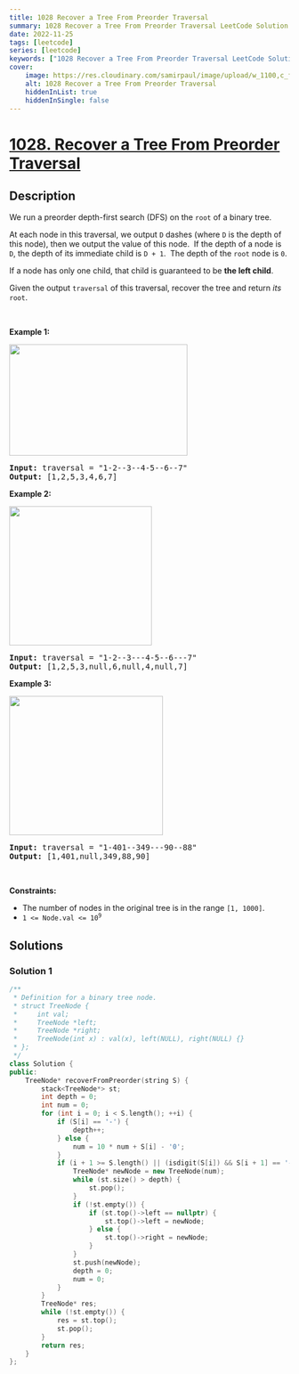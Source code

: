 ```yaml
---
title: 1028 Recover a Tree From Preorder Traversal
summary: 1028 Recover a Tree From Preorder Traversal LeetCode Solution Explained
date: 2022-11-25
tags: [leetcode]
series: [leetcode]
keywords: ["1028 Recover a Tree From Preorder Traversal LeetCode Solution Explained in all languages", "1028 Recover a Tree From Preorder Traversal", "LeetCode", "leetcode solution in Python3 C++ Java Go PHP Ruby Swift TypeScript Rust C# JavaScript C", "GeeksforGeeks", "InterviewBit", "Coding Ninjas", "HackerRank", "HackerEarth", "CodeChef", "TopCoder", "AlgoExpert", "freeCodeCamp", "Codeforces", "GitHub", "AtCoder", "Samir Paul"]
cover:
    image: https://res.cloudinary.com/samirpaul/image/upload/w_1100,c_fit,co_rgb:FFFFFF,l_text:Arial_75_bold:1028 Recover a Tree From Preorder Traversal - Solution Explained/problem-solving.webp
    alt: 1028 Recover a Tree From Preorder Traversal
    hiddenInList: true
    hiddenInSingle: false
---
```



# [1028. Recover a Tree From Preorder Traversal](https://leetcode.com/problems/recover-a-tree-from-preorder-traversal)


## Description

<p>We run a&nbsp;preorder&nbsp;depth-first search (DFS) on the <code>root</code> of a binary tree.</p>

<p>At each node in this traversal, we output <code>D</code> dashes (where <code>D</code> is the depth of this node), then we output the value of this node.&nbsp; If the depth of a node is <code>D</code>, the depth of its immediate child is <code>D + 1</code>.&nbsp; The depth of the <code>root</code> node is <code>0</code>.</p>

<p>If a node has only one child, that child is guaranteed to be <strong>the left child</strong>.</p>

<p>Given the output <code>traversal</code> of this traversal, recover the tree and return <em>its</em> <code>root</code>.</p>

<p>&nbsp;</p>
<p><strong class="example">Example 1:</strong></p>
<img alt="" src="https://spcdn.pages.dev/leetcode/problems/1028.Recover%20a%20Tree%20From%20Preorder%20Traversal/images/recover-a-tree-from-preorder-traversal.png" style="width: 320px; height: 200px;" />
<pre>
<strong>Input:</strong> traversal = &quot;1-2--3--4-5--6--7&quot;
<strong>Output:</strong> [1,2,5,3,4,6,7]
</pre>

<p><strong class="example">Example 2:</strong></p>
<img alt="" src="https://spcdn.pages.dev/leetcode/problems/1028.Recover%20a%20Tree%20From%20Preorder%20Traversal/images/screen-shot-2019-04-10-at-114101-pm.png" style="width: 256px; height: 250px;" />
<pre>
<strong>Input:</strong> traversal = &quot;1-2--3---4-5--6---7&quot;
<strong>Output:</strong> [1,2,5,3,null,6,null,4,null,7]
</pre>

<p><strong class="example">Example 3:</strong></p>
<img alt="" src="https://spcdn.pages.dev/leetcode/problems/1028.Recover%20a%20Tree%20From%20Preorder%20Traversal/images/screen-shot-2019-04-10-at-114955-pm.png" style="width: 276px; height: 250px;" />
<pre>
<strong>Input:</strong> traversal = &quot;1-401--349---90--88&quot;
<strong>Output:</strong> [1,401,null,349,88,90]
</pre>

<p>&nbsp;</p>
<p><strong>Constraints:</strong></p>

<ul>
	<li>The number of nodes in the original tree is in the range <code>[1, 1000]</code>.</li>
	<li><code>1 &lt;= Node.val &lt;= 10<sup>9</sup></code></li>
</ul>

## Solutions

### Solution 1

<!-- tabs:start -->

```cpp
/**
 * Definition for a binary tree node.
 * struct TreeNode {
 *     int val;
 *     TreeNode *left;
 *     TreeNode *right;
 *     TreeNode(int x) : val(x), left(NULL), right(NULL) {}
 * };
 */
class Solution {
public:
    TreeNode* recoverFromPreorder(string S) {
        stack<TreeNode*> st;
        int depth = 0;
        int num = 0;
        for (int i = 0; i < S.length(); ++i) {
            if (S[i] == '-') {
                depth++;
            } else {
                num = 10 * num + S[i] - '0';
            }
            if (i + 1 >= S.length() || (isdigit(S[i]) && S[i + 1] == '-')) {
                TreeNode* newNode = new TreeNode(num);
                while (st.size() > depth) {
                    st.pop();
                }
                if (!st.empty()) {
                    if (st.top()->left == nullptr) {
                        st.top()->left = newNode;
                    } else {
                        st.top()->right = newNode;
                    }
                }
                st.push(newNode);
                depth = 0;
                num = 0;
            }
        }
        TreeNode* res;
        while (!st.empty()) {
            res = st.top();
            st.pop();
        }
        return res;
    }
};
```

<!-- tabs:end -->

<!-- end -->
